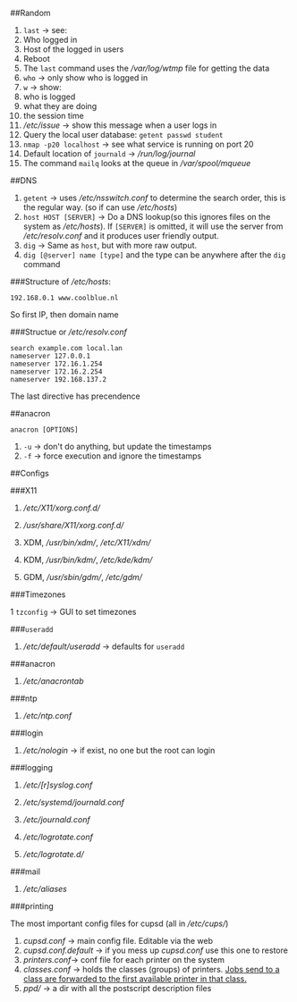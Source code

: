 ##Random

1. `last` -> see:
  1. Who logged in
  2. Host of the logged in users
  3. Reboot
2. The `last` command uses the */var/log/wtmp* file for getting the data
3. `who` -> only show who is logged in
4. `w` -> show:
  1. who is logged
  2. what they are doing
  3. the session time
5. */etc/issue* -> show this message when a user logs in  
6. Query the local user database: `getent passwd student`
7. `nmap -p20 localhost` -> see what service is running on port 20
8. Default location of `journald` -> */run/log/journal*
9. The command `mailq` looks at the queue in */var/spool/mqueue*

##DNS

1. `getent` -> uses */etc/nsswitch.conf* to determine the search order, this is the regular way. (so if can use */etc/hosts*)
2. `host HOST [SERVER]` -> Do a DNS lookup(so this ignores files on the system as */etc/hosts*). If `[SERVER]` is omitted, it will use the server from */etc/resolv.conf* and it produces user friendly output.
3. `dig` -> Same as `host`, but with more raw output.
  1. `dig [@server] name [type]` and the type can be anywhere after the `dig` command
  
###Structure of */etc/hosts*:

```
192.168.0.1 www.coolblue.nl
```

So first IP, then domain name
  
###Structue or */etc/resolv.conf*

```
search example.com local.lan
nameserver 127.0.0.1
nameserver 172.16.1.254
nameserver 172.16.2.254
nameserver 192.168.137.2
```

The last directive has precendence
  
##anacron

`anacron [OPTIONS]`

1. `-u` -> don't do anything, but update the timestamps
2. `-f` -> force execution and ignore the timestamps

##Configs

###X11

1. */etc/X11/xorg.conf.d/*
2. */usr/share/X11/xorg.conf.d/*

1. XDM, */usr/bin/xdm/*, */etc/X11/xdm/*
2. KDM, */usr/bin/kdm/*, */etc/kde/kdm/*
3. GDM, */usr/sbin/gdm/*, */etc/gdm/*

###Timezones

1 `tzconfig` -> GUI to set timezones

###`useradd`

1. */etc/default/useradd* -> defaults for `useradd`


###anacron

1. */etc/anacrontab*

###ntp

1. */etc/ntp.conf*

###login

1. */etc/nologin* -> if exist, no one but the root can login

###logging

1. */etc/[r]syslog.conf*

1. */etc/systemd/journald.conf*
2. */etc/journald.conf*

1. */etc/logrotate.conf*
2. */etc/logrotate.d/*

###mail

1. */etc/aliases*

###printing

The most important config files for cupsd (all in */etc/cups/*)

1. *cupsd.conf* -> main config file. Editable via the web 
2. *cupsd.conf.default* -> if you mess up *cupsd.conf* use this one to restore
3. *printers.conf*-> conf file for each printer on the system
4. *classes.conf* -> holds the classes (groups) of printers. [Jobs send to a class are forwarded to the first available printer in that class.](https://opensource.apple.com/source/cups/cups-23/doc/sam.shtml#PRINTER_CLASSES)
5. *ppd/* -> a dir with all the postscript description files 

